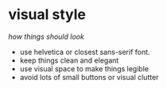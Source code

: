 # visual style
*how things should look*

- use helvetica or closest sans-serif font.
- keep things clean and elegant
- use visual space to make things legible
- avoid lots of small buttons or visual clutter

